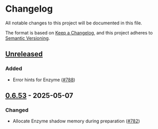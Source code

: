 # Changelog

All notable changes to this project will be documented in this file.

The format is based on [Keep a Changelog](https://keepachangelog.com/en/1.1.0/),
and this project adheres to [Semantic Versioning](https://semver.org/spec/v2.0.0.html).

## [Unreleased]

### Added

- Error hints for Enzyme ([#788])

## [0.6.53] - 2025-05-07

### Changed

- Allocate Enzyme shadow memory during preparation ([#782])

[unreleased]: https://github.com/JuliaDiff/DifferentiationInterface.jl/compare/DifferentiationInterface-v0.6.53...main
[0.6.53]: https://github.com/JuliaDiff/DifferentiationInterface.jl/compare/DifferentiationInterface-v0.6.52...DifferentiationInterface-v0.6.53

[#788]: https://github.com/JuliaDiff/DifferentiationInterface.jl/pull/788
[#782]: https://github.com/JuliaDiff/DifferentiationInterface.jl/pull/782